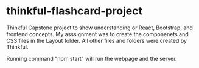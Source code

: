 # thinkful-flashcard-project
Thinkful Capstone project to show understanding or React, Bootstrap, and frontend concepts.
My asssignment was to create the componenets and CSS files in the Layout folder.
All other files and folders were created by Thinkful.

Running command "npm start" will run the webpage and the server.
